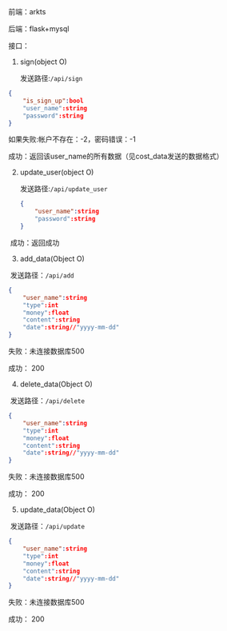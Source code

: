 前端：arkts

后端：flask+mysql

接口：

1. sign(object O)

   发送路径:```/api/sign```

```json
{
    "is_sign_up":bool
    "user_name":string
    "password":string
}
```

如果失败:帐户不存在：-2，密码错误：-1

成功：返回该user_name的所有数据（见cost_data发送的数据格式）

2. update_user(object O)

   发送路径:```/api/update_user```

   ```json
   {
       "user_name":string
       "password":string
   }
   ```

​	成功：返回成功

3. add_data(Object O)

​	发送路径：```/api/add```

```JSON
{
    "user_name":string
    "type":int
    "money":float
    "content":string
    "date":string//"yyyy-mm-dd"
}
```

失败：未连接数据库500

成功： 200

4. delete_data(Object O)

​	发送路径：```/api/delete```

```JSON
{
    "user_name":string
    "type":int
    "money":float
    "content":string
    "date":string//"yyyy-mm-dd"
}
```

失败：未连接数据库500

成功： 200

5. update_data(Object O)

​	发送路径：```/api/update```

```JSON
{
    "user_name":string
    "type":int
    "money":float
    "content":string
    "date":string//"yyyy-mm-dd"
}
```

失败：未连接数据库500

成功： 200

